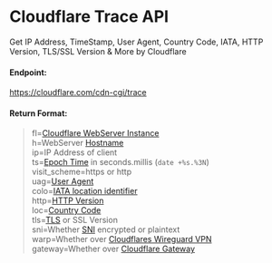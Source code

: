 # Cloudflare Trace API
Get IP Address, TimeStamp, User Agent, Country Code, IATA, HTTP Version, TLS/SSL Version &amp; More by Cloudflare

#### Endpoint:
https://cloudflare.com/cdn-cgi/trace

#### Return Format:
> fl=[Cloudflare WebServer Instance](https://community.cloudflare.com/t/what-does-the-fl-field-in-cdn-cgi-trace-represent/150595)<br>
h=WebServer [Hostname](https://en.wikipedia.org/wiki/Hostname)<br>
ip=IP Address of client<br>
ts=[Epoch Time](https://en.wikipedia.org/wiki/Unix_time) in seconds.millis (`date +%s.%3N`)<br>
visit_scheme=https or http<br>
uag=[User Agent](https://developer.mozilla.org/en-US/docs/Web/HTTP/Headers/User-Agent)<br>
colo=[IATA location identifier](https://en.wikipedia.org/wiki/IATA_airport_code)<br>
http=[HTTP Version](https://en.wikipedia.org/wiki/Hypertext_Transfer_Protocol)<br>
loc=[Country Code](https://en.wikipedia.org/wiki/ISO_3166-1_alpha-2)<br>
tls=[TLS](https://en.wikipedia.org/wiki/Transport_Layer_Security) or SSL Version<br>
sni=Whether [SNI](https://en.wikipedia.org/wiki/Server_Name_Indication) encrypted or plaintext<br>
warp=Whether over [Cloudflares Wireguard VPN](https://1.1.1.1/)<br>
gateway=Whether over [Cloudflare Gateway](https://www.cloudflare.com/teams/gateway/)<br>


